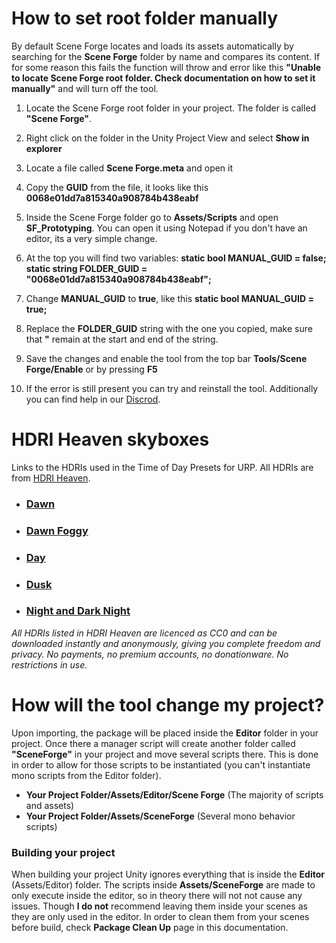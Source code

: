 ﻿
# How to set root folder manually

By default Scene Forge locates and loads its assets automatically by searching for the **Scene Forge** folder by name and compares its content. If for some reason this fails the function will throw and error like this **"Unable to locate Scene Forge root folder. Check documentation on how to set it manually"** and will turn off the tool.

1. Locate the Scene Forge root folder in your project. The folder is called **"Scene Forge"**.

2. Right click on the folder in the Unity Project View and select **Show in explorer**

3. Locate a file called **Scene Forge.meta** and open it

4. Copy the **GUID** from the file, it looks like this **0068e01dd7a815340a908784b438eabf**

5. Inside the Scene Forge folder go to **Assets/Scripts** and open **SF_Prototyping**. You can open it using Notepad if you don't have an editor, its a very simple change.

6. At the top you will find two variables:
	**static bool MANUAL_GUID = false;
	static string FOLDER_GUID = "0068e01dd7a815340a908784b438eabf";**

7. Change **MANUAL_GUID** to **true**, like this **static bool MANUAL_GUID = true;**

8. Replace the **FOLDER_GUID** string with the one you copied, make sure that **"** remain at the start and end of the string.

9. Save the changes and enable the tool from the top bar **Tools/Scene Forge/Enable** or by pressing **F5**

11. If the error is still present you can try and reinstall the tool. Additionally you can find help in our [Discrod](https://discord.gg/9rUWFx9vxh).

# HDRI Heaven skyboxes

Links to the HDRIs used in the Time of Day Presets for URP. All HDRIs are from [HDRI Heaven](https://hdri-haven.com/).
 
- ### [Dawn](https://hdri-haven.com/hdri/clear-sky-afternoon-sky-dome) 
- ### [Dawn Foggy](https://hdri-haven.com/hdri/cloudy-sunset-sky-dome)
- ### [Day](https://hdri-haven.com/hdri/clear-sky-dome)
- ### [Dusk](https://hdri-haven.com/hdri/clear-sky-sunset-sky-dome)
- ### [Night and Dark Night](https://hdri-haven.com/hdri/starry-night-sky-dome)

*All HDRIs listed in HDRI Heaven are licenced as CC0 and can be downloaded instantly and anonymously, giving you complete freedom and privacy. No payments, no premium accounts, no donationware. No restrictions in use.*

# How will the tool change my project?

Upon importing, the package will be placed inside the **Editor** folder in your project. Once there a manager script will create another folder called **"SceneForge"** in your project and move several scripts there. This is done in order to allow for those scripts to be instantiated (you can't instantiate mono scripts from the Editor folder).

- **Your Project Folder/Assets/Editor/Scene Forge** (The majority of scripts and assets)
- **Your Project Folder/Assets/SceneForge** (Several mono behavior scripts)

### Building your project

When building your project Unity ignores everything that is inside the **Editor** (Assets/Editor) folder. The scripts inside **Assets/SceneForge** are made to only execute inside the editor, so in theory there will not not cause any issues. Though **I do not** recommend leaving them inside your scenes as they are only used in the editor. In order to clean them from your scenes before build, check **Package Clean Up** page in this documentation.






